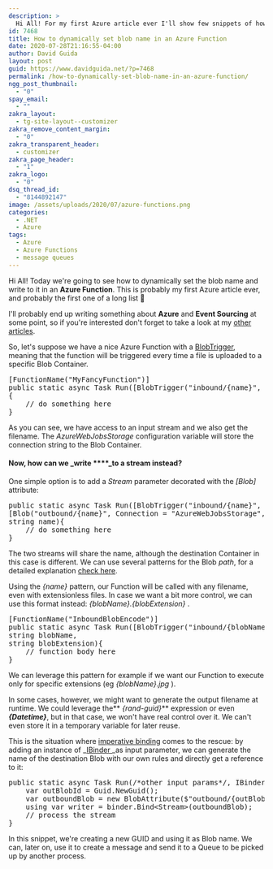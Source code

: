 ```yaml
---
description: >
  Hi All! For my first Azure article ever I'll show few snippets of how to dynamically set the blob name and write to it using an Azure Function
id: 7468
title: How to dynamically set blob name in an Azure Function
date: 2020-07-28T21:16:55-04:00
author: David Guida
layout: post
guid: https://www.davidguida.net/?p=7468
permalink: /how-to-dynamically-set-blob-name-in-an-azure-function/
ngg_post_thumbnail:
  - "0"
spay_email:
  - ""
zakra_layout:
  - tg-site-layout--customizer
zakra_remove_content_margin:
  - "0"
zakra_transparent_header:
  - customizer
zakra_page_header:
  - "1"
zakra_logo:
  - "0"
dsq_thread_id:
  - "8144892147"
image: /assets/uploads/2020/07/azure-functions.png
categories:
  - .NET
  - Azure
tags:
  - Azure
  - Azure Functions
  - message queues
---
```

Hi All! Today we're going to see how to dynamically set the blob name and write to it in an **Azure Function**. This is probably my first Azure article ever, and probably the first one of a long list 🙂

I'll probably end up writing something about **Azure** and **Event Sourcing** at some point, so if you're interested don't forget to take a look at my <a href="https://www.davidguida.net/event-sourcing-in-net-core-part-1-a-gentle-introduction/" target="_blank" aria-label="undefined (opens in a new tab)" rel="noreferrer noopener">other articles</a>.

So, let's suppose we have a nice Azure Function with a <a href="https://docs.microsoft.com/en-us/azure/azure-functions/functions-bindings-storage-blob?WT.mc_id=DOP-MVP-5003878" target="_blank" rel="noreferrer noopener">BlobTrigger</a>, meaning that the function will be triggered every time a file is uploaded to a specific Blob Container.

<pre class="EnlighterJSRAW" data-enlighter-language="csharp" data-enlighter-theme="" data-enlighter-highlight="" data-enlighter-linenumbers="" data-enlighter-lineoffset="" data-enlighter-title="" data-enlighter-group="">[FunctionName("MyFancyFunction")]
public static async Task Run([BlobTrigger("inbound/{name}", Connection = "AzureWebJobsStorage")] Stream inboundBlob, string name)
{
    // do something here
}</pre>

As you can see, we have access to an input stream and we also get the filename. The _AzureWebJobsStorage_ configuration variable will store the connection string to the Blob Container.

#### Now, how can we _write ****_to a stream instead?

One simple option is to add a _Stream_ parameter decorated with the _[Blob]_ attribute:

<pre class="EnlighterJSRAW" data-enlighter-language="generic" data-enlighter-theme="" data-enlighter-highlight="" data-enlighter-linenumbers="" data-enlighter-lineoffset="" data-enlighter-title="" data-enlighter-group="">public static async Task Run([BlobTrigger("inbound/{name}", Connection = "AzureWebJobsStorage")] Stream inboundBlob,
[Blob("outbound/{name}", Connection = "AzureWebJobsStorage", Access = FileAccess.Write)] Stream outboundBlob, 
string name){
    // do something here
}</pre>

The two streams will share the name, although the destination Container in this case is different. We can use several patterns for the Blob _path_, for a detailed explanation <a href="https://docs.microsoft.com/en-us/azure/azure-functions/functions-bindings-expressions-patterns?WT.mc_id=DOP-MVP-5003878#trigger-file-name" target="_blank" rel="noreferrer noopener">check here</a>.

Using the _{name}_ pattern, our Function will be called with any filename, even with extensionless files. In case we want a bit more control, we can use this format instead: _{blobName}.{blobExtension}_ .

<pre class="EnlighterJSRAW" data-enlighter-language="csharp" data-enlighter-theme="" data-enlighter-highlight="" data-enlighter-linenumbers="" data-enlighter-lineoffset="" data-enlighter-title="" data-enlighter-group="">[FunctionName("InboundBlobEncode")]
public static async Task Run([BlobTrigger("inbound/{blobName}.{blobExtension}", Connection = "AzureWebJobsStorage")]Stream inboundBlob,
string blobName, 
string blobExtension){
    // function body here
}</pre>

We can leverage this pattern for example if we want our Function to execute only for specific extensions (eg _{blobName}.jpg_ ).

In some cases, however, we might want to generate the output filename at runtime. We could leverage the** _{rand-guid}_** expression or even **_{Datetime}_**, but in that case, we won't have real control over it. We can't even store it in a temporary variable for later reuse.

This is the situation where <a href="https://docs.microsoft.com/en-us/azure/azure-functions/functions-dotnet-class-library?WT.mc_id=DOP-MVP-5003878#binding-at-runtime" target="_blank" rel="noreferrer noopener">imperative binding</a> comes to the rescue: by adding an instance of _<a aria-label="undefined (opens in a new tab)" rel="noreferrer noopener" href="https://github.com/Azure/azure-webjobs-sdk/blob/master/src/Microsoft.Azure.WebJobs/IBinder.cs" target="_blank">IBinder </a>_as input parameter, we can generate the name of the destination Blob with our own rules and directly get a reference to it:

<pre class="EnlighterJSRAW" data-enlighter-language="generic" data-enlighter-theme="" data-enlighter-highlight="" data-enlighter-linenumbers="" data-enlighter-lineoffset="" data-enlighter-title="" data-enlighter-group="">public static async Task Run(/*other input params*/, IBinder binder){
    var outBlobId = Guid.NewGuid();
    var outboundBlob = new BlobAttribute($"outbound/{outBlobId}", FileAccess.Write);
    using var writer = binder.Bind&lt;Stream>(outboundBlob);
    // process the stream
}</pre>

In this snippet, we're creating a new GUID and using it as Blob name. We can, later on, use it to create a message and send it to a Queue to be picked up by another process.

<div class="post-details-footer-widgets">
</div>